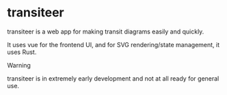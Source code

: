 # transiteer

transiteer is a web app for making transit diagrams easily and quickly.

It uses vue for the frontend UI, and for SVG rendering/state management, it uses Rust.

> [!WARNING]
> transiteer is in extremely early development and not at all ready for general use.